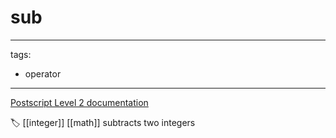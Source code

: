 # sub

---
tags:

- operator

---

[Postscript Level 2 documentation](https://hepunx.rl.ac.uk/~adye/psdocs/ref/PSL2s.html#sub)

🏷️ [[integer]] [[math]]
subtracts two integers
